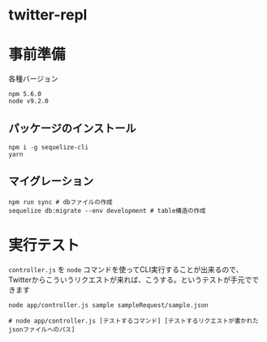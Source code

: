 # twitter-repl

# 事前準備
各種バージョン
```
npm 5.6.0
node v9.2.0
```

## パッケージのインストール
```shell
npm i -g sequelize-cli
yarn
```

## マイグレーション
```shell
npm run sync # dbファイルの作成
sequelize db:migrate --env development # table構造の作成
```

# 実行テスト

`controller.js` を `node` コマンドを使ってCLI実行することが出来るので、
Twitterからこういうリクエストが来れば、こうする。というテストが手元でできます

```shell
node app/controller.js sample sampleRequest/sample.json

# node app/controller.js [テストするコマンド] [テストするリクエストが書かれたjsonファイルへのパス]
```